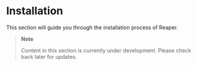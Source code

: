 # Installation

This section will guide you through the installation process of Reaper.

> **Note**
>
> Content in this section is currently under development. Please check back
> later for updates.
